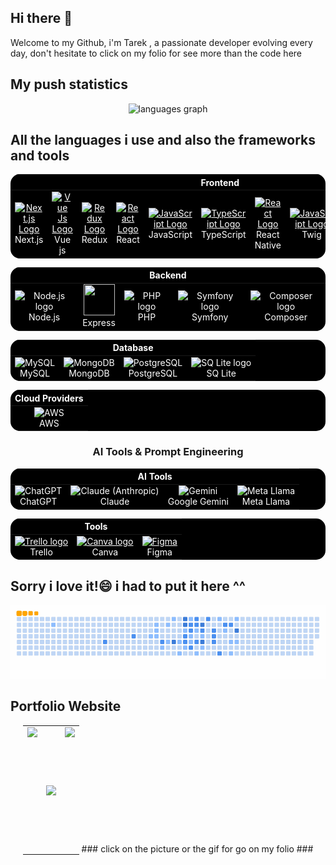 ## Hi there 👋
<p align="left"> Welcome to my Github, i'm Tarek , a passionate developer evolving every day, don't hesitate to click on my folio for see more than the code here</p>

###
## My push statistics
<div align="center">
<!--   <img src="https://github-readme-stats.vercel.app/api?username=retak18&hide_title=false&hide_rank=false&show_icons=true&include_all_commits=true&count_private=true&disable_animations=false&theme=dracula&locale=en&hide_border=false&order=1" height="150" alt="stats graph"  /> -->
  <img src="https://github-readme-stats.vercel.app/api/top-langs?username=retak18&locale=en&hide_title=false&layout=compact&card_width=320&langs_count=5&theme=dracula&hide_border=false&order=2" height="150" alt="languages graph"  />
</div>

###
## All the languages i use and also the frameworks and tools

<div align="center">
    <table style="background-color: black; color: white; border: none; border-radius: 15px; overflow: hidden;">
    <thead>
      <tr>
        <th colspan="10" align="center" style="color: white;">Frontend</th>
      </tr>
    </thead>
    <tbody>
      <tr>
      <td align="center" style="border: none;">
        <a href="https://nextjs.org/" style="color: white;">
          <img src="https://skillicons.dev/icons?i=nextjs" width="50" height="50" alt="Next.js Logo"/>
        </a>
        <br>Next.js
      </td>
      <td align="center" style="border: none;">
        <a href="https://vuejs.org" style="color: white;">
          <img src="https://cdn.jsdelivr.net/gh/devicons/devicon/icons/vuejs/vuejs-original.svg" alt="Vue Js Logo" width="50" height="50"/>
        </a>
        <br>Vue js
      </td>
      <td align="center" style="border: none;">
        <a href="https://redux.js.org" style="color: white;">
          <img src="https://cdn.jsdelivr.net/gh/devicons/devicon/icons/redux/redux-original.svg" alt="Redux Logo" width="50" height="50"/>
        </a>
        <br>Redux
      </td>
      <td align="center" style="border: none;">
        <a href="https://reactjs.org/" style="color: white;">
          <img src="https://techstack-generator.vercel.app/react-icon.svg" alt="React Logo" width="50" height="50"/>
        </a>
        <br>React
      </td>
      <td align="center" style="border: none;">
        <a href="https://developer.mozilla.org/en-US/docs/Web/JavaScript" style="color: white;">
          <img src="https://techstack-generator.vercel.app/js-icon.svg" alt="JavaScript Logo" width="50" height="50"/>
        </a>
        <br>JavaScript
      </td>
      <td align="center" style="border: none;">
        <a href="https://www.typescriptlang.org/" style="color: white;">
          <img src="https://techstack-generator.vercel.app/ts-icon.svg" alt="TypeScript Logo" width="50" height="50"/>
        </a>
        <br>TypeScript
      </td>
      <td align="center" style="border: none;">
        <a href="https://reactnative.dev/" style="color: white;">
          <img src="https://techstack-generator.vercel.app/react-icon.svg" alt="React Logo" width="50" height="50"/>
        </a>
        <br>React Native
      </td>
      <td align="center" style="border: none;">
        <a href="https://twig.symfony.com" style="color: white;">
          <img src="https://user-images.githubusercontent.com/973783/46407973-3c5dbf80-c72e-11e8-947c-d1fdaaa28f73.png" alt="JavaScript Logo" width="50" height="50"/>
        </a>
        <br>Twig
      </td>
      <td align="center" style="border: none;">
        <a href="https://getbootstrap.com" style="color: white;">
          <img src="https://cdn.jsdelivr.net/gh/devicons/devicon/icons/bootstrap/bootstrap-original.svg" alt="Bootstrap Logo" width="50" height="50"/>
        </a>
        <br>Bootstrap
      </td>
        <td align="center" style="border: none;">
          <a href="https://tailwindcss.com/" style="color: white;">
            <img src="https://cdn.worldvectorlogo.com/logos/tailwindcss.svg" width="50" height="50" alt="Tailwind CSS Logo"/>
          </a>
          <br>Tailwind CSS
        </td>
        </tr>
    </tbody>
  </table>
</div>



<div align="center">
<table style="background-color: black; color: white; border: none; border-radius: 15px; overflow: hidden;">
  <thead>
    <tr>
      <th colspan="5" align="center" style="color: white;">Backend</th>
    </tr>
  </thead>
  <tbody>
    <tr>
      <td align="center" style="border: none;">
        <img src="https://cdn.worldvectorlogo.com/logos/nodejs-icon.svg" width="50" height="50" alt="Node.js logo"/>
          <br>Node.js
      </td>
      <td align="center" style="border: none;">
        <img src="https://skillicons.dev/icons?i=express" width="50" height="50" />
        <br>Express
      </td>
      <td align="center" style="border: none;">
        <img src="https://cdn.jsdelivr.net/gh/devicons/devicon/icons/php/php-original.svg" width="50" height="50" alt="PHP logo"/>
          <br>PHP
      </td>
      <td align="center" style="border: none;">
        <img src="https://cdn.jsdelivr.net/gh/devicons/devicon/icons/symfony/symfony-original.svg" width="50" height="50" alt="Symfony logo"/>
          <br>Symfony
      </td>
      <td align="center" style="border: none;">
        <img src="https://cdn.jsdelivr.net/gh/devicons/devicon/icons/composer/composer-original.svg" width="50" height="50" alt="Composer logo"/>
          <br>Composer
      </td>
  </tbody>
    </tr>
</table>
</div>

<div align="center">
<table style="background-color: black; color: white; border: none; border-radius: 15px; overflow: hidden;">
  <thead>
    <tr>
      <th colspan="5" align="center" style="color: white;">Database</th>
    </tr>
  </thead>
  <tbody>
    <tr>
      <td align="center" style="border: none;">
        <img src="https://techstack-generator.vercel.app/mysql-icon.svg" alt="MySQL" width="50" height="50"/><br>MySQL
      </td>
      <td align="center" style="border: none;">
        <img src="https://skillicons.dev/icons?i=mongodb" alt="MongoDB" width="50" height="50"/><br>MongoDB
      </td>
      <td align="center" style="border: none;">
        <img src="https://skillicons.dev/icons?i=postgresql" alt="PostgreSQL" width="50" height="50"/><br>PostgreSQL
      </td>
      <td align="center" style="border: none;">
        <img src="https://cdn.jsdelivr.net/gh/devicons/devicon/icons/sqlite/sqlite-original.svg" alt="SQ Lite logo" width="50" height="50"/><br>SQ Lite
      </td>
    </tr>
  </tbody>
</table>
</div>


<div align="center">
<table style="background-color: black; color: white; border: none; border-radius: 15px; overflow: hidden;">
  <thead>
    <tr>
      <th colspan="3" align="center" style="color: white;">Cloud Providers</th>
    </tr>
  </thead>
  <tbody>
    <tr>
      <td align="center" style="border: none;">
        <img src="https://techstack-generator.vercel.app/aws-icon.svg" alt="AWS" width="50" height="50"/><br>AWS
      </td>
    </tr>
  </tbody>
</table>
</div>


<h3 align="center"> AI Tools & Prompt Engineering</h3>
<div align="center">
 <table style="background-color: black; color: white; border: none; border-radius: 15px; overflow: hidden;">
  <thead>
    <tr>
      <th colspan="6" align="center" style="color: white;">AI Tools</th>
    </tr>
  </thead>
  <tbody>
    <tr>
      <td align="center" style="border: none;">
        <img src="https://upload.wikimedia.org/wikipedia/commons/0/04/ChatGPT_logo.svg" width="50" height="50" alt="ChatGPT"/><br>ChatGPT
      </td>
       <td align="center" style="border: none;">
        <img src="https://uxwing.com/wp-content/themes/uxwing/download/brands-and-social-media/claude-ai-icon.png" width="50" height="50" alt="Claude (Anthropic)"/><br>Claude 
      </td>
      <td align="center" style="border: none;">
        <img src="https://github.com/KenanGain/KenanGain/blob/main/icons/Gemini.gif" alt="Gemini" width="80" height="80" /><br>Google Gemini
      </td>
      <td align="center" style="border: none;">
        <img src="https://upload.wikimedia.org/wikipedia/commons/a/ab/Meta-Logo.png" width="80" height="50" alt="Meta Llama"/><br>Meta Llama
      </td>
    </tr>
  </tbody>
</table>
  <table style="background-color: black; color: white; border: none; border-radius: 15px; overflow: hidden;">
  <thead>
    <tr>
      <th colspan="8" align="center" style="color: white;">Tools</th>
    </tr>
  </thead>
  <tbody>
    <tr>
      <td align="center" style="border: none;">
        <a href="https://trello.com/fr" style="color: white;">
          <img src="https://cdn.jsdelivr.net/gh/devicons/devicon/icons/trello/trello-plain.svg" width="50" height="50" alt="Trello logo"  />
        </a>
        <br>Trello
      </td>
      <td align="center" style="border: none;">
          <a href="https://www.canva.com" style="color: white;" >
  <img src="https://cdn.jsdelivr.net/gh/devicons/devicon/icons/canva/canva-original.svg" width="50" height="50" alt="Canva logo"  />
        </a>
        <br>Canva
      </td>
         <td align="center" style="border: none;">
          <a href="https://www.figma.com" style="color: white;" >
  <img src="https://skillicons.dev/icons?i=figma" alt="Figma" width="50" height="50"/>
          </a>
        <br>Figma
      </td>
    </tr>
  </tbody>
</table>
</div>

###

## Sorry i love it!😄 i had to put it here ^^

<div align = "center">
<img src="https://raw.githubusercontent.com/retak18/retak18/output/ocean.gif" alt="Snake animation" />
</div>

###
## Portfolio Website
<div align = "center" >
  <table style=" display: inline">
      <td>
        <a target="_blank" href="https://tak-folio.vercel.app">
          <img align="right" height="200" src="https://media2.giphy.com/media/v1.Y2lkPTc5MGI3NjExNXp4c3ZpZDBqc245Z2lmeHpxb214am0ydzg5YmV4Zjcyb2ppMHEzdCZlcD12MV9pbnRlcm5hbF9naWZfYnlfaWQmY3Q9Zw/8m7nAJTYvzNUh54HQm/giphy.gif"  />
        </a>
      </td>
      <td>
  <a target="_blank" href="https://tak-folio.vercel.app">
    <img align="center" height="200"
      src="https://tak-expo.vercel.app/Black_hole-folio.webp"/>
  </a>
      </td>
      <td>
        <a target="_blank" href="https://tak-folio.vercel.app">
          <img align="left" height="200" src="https://media1.giphy.com/media/v1.Y2lkPTc5MGI3NjExemEyYjRwbG9qNnl3eHYzNHd5d3o0N3F4Y3hhNWZnOXNkbGR6b3VpYiZlcD12MV9pbnRlcm5hbF9naWZfYnlfaWQmY3Q9Zw/CuuSHzuc0O166MRfjt/giphy.gif"  />
        </a>
      </td>
  </table>
     ### click on the picture or the gif for go on my folio ###
</div>

<!--
**Retak18/Retak18** is a ✨ _special_ ✨ repository because its `README.md` (this file) appears on your GitHub profile.

Here are some ideas to get you started:

- 🔭 I’m currently working on ...
- 🌱 I’m currently learning ...
- 👯 I’m looking to collaborate on ...
- 🤔 I’m looking for help with ...
- 💬 Ask me about ...
- 📫 How to reach me: ...
- 😄 Pronouns: ...
- ⚡ Fun fact: ...
-->
<!--
<h3 align="center">Cloud Computing & DevOps</h3>
<!--
<div align="center">
<table style="background-color: black; color: white; border: none; border-radius: 15px; overflow: hidden;">
  <thead>
    <tr>
      <th colspan="4" align="center" style="color: white;">Containerization & Orchestration</th>
    </tr>
  </thead>
  <tbody>
    <tr>
      <td align="center" style="border: none;">
        <img src="https://techstack-generator.vercel.app/docker-icon.svg" alt="Docker" width="50" height="50"/><br>Docker
      </td>
      <td align="center" style="border: none;">
        <img src="https://techstack-generator.vercel.app/kubernetes-icon.svg" alt="Kubernetes" width="50" height="50"/><br>Kubernetes
      </td>
      <td align="center" style="border: none;">
        <img src="https://helm.sh/img/helm.svg" alt="Helm" width="50" height="50"/><br>Helm
      </td>
      <td align="center" style="border: none;">
        <img src="https://skaffold.dev/images/skaffold-logo-white.png" alt="Skaffold" width="50" height="50"/><br>Skaffold
      </td>
    </tr>
  </tbody>
</table>
</div> 
-->
<!--         <img src="https://upload.wikimedia.org/wikipedia/commons/8/8a/Google_Gemini_logo.svg" width="50" height="50" alt="Google Gemini"/> 
      <td align="center" style="border: none;">
        <img src="https://asset.brandfetch.io/idfDTLvPCK/idbbhgStc3.svg" width="80" height="50" alt="Cohere"/><br>Cohere
      </td>-->
      
<!--
<div align="center">
<table style="background-color: black; color: white; border: none; border-radius: 15px; overflow: hidden;">
  <thead>
    <tr>
      <th colspan="2" align="center" style="color: white;">Infrastructure as Code</th>
    </tr>
  </thead>
  <tbody>
    <tr>
      <td align="center" style="border: none;">
        <img src="https://skillicons.dev/icons?i=terraform" alt="Terraform" width="50" height="50"/><br>Terraform
      </td>
        <td align="center" style="border: none;">
        <img src="https://skillicons.dev/icons?i=ansible" alt="Terraform" width="50" height="50"/><br>Ansible
       </td>
    </tr>
  </tbody>
</table>
</div>
-->
<!--
<h3 align="center">AI/ML & Data Science</h3>
<div align="center">
  <table style="background-color: black; color: white; border: none; border-radius: 15px; overflow: hidden;">
  <thead>
    <tr>
      <th colspan="5" align="center" style="color: white;">Languages & Libraries</th>
    </tr>
  </thead>
  <tbody>
    <tr>
      <td align="center" style="border: none;">
        <img src="https://techstack-generator.vercel.app/python-icon.svg" alt="Python" width="50" height="50"/><br>Python
      </td>
      <td align="center" style="border: none;">
        <img src="https://cdn.worldvectorlogo.com/logos/numpy-1.svg" alt="NumPy" width="50" height="50"/><br>NumPy
      </td>
      <td align="center" style="border: none;">
        <img src="https://github.com/valohai/ml-logos/blob/master/pandas.svg" alt="Pandas" width="80" height="50"/><br>Pandas
      </td>
      <td align="center" style="border: none;">
<!--         <img src="https://cdn.worldvectorlogo.com/logos/tensorflow-2.svg" alt="TensorFlow" width="50" height="50"/> -->
<!--        <img src="https://github.com/KenanGain/KenanGain/blob/main/icons/Tensorflow.gif" alt="TensorFlow" width="80" height="70" /><br>TensorFlow
      </td>
      <td align="center" style="border: none;">
        <img src="https://skillicons.dev/icons?i=pytorch" alt="PyTorch" width="50" height="50"/><br>PyTorch
      </td>
    </tr>
  </tbody>
 </table>
</div>
-->
